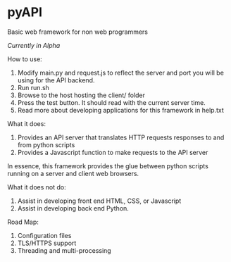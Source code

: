 # pyAPI
Basic web framework for non web programmers

*Currently in Alpha*

How to use:
1. Modify main.py and request.js to reflect the server and port you will be using for the API backend. 
2. Run run.sh
3. Browse to the host hosting the client/ folder
4. Press the test button. It should read with the current server time. 
5. Read more about developing applications for this framework in help.txt

What it does:
1. Provides an API server that translates HTTP requests responses to and from python scripts
2. Provides a Javascript function to make requests to the API server

In essence, this framework provides the glue between python scripts running on a server and client web browsers.

What it does not do:
1. Assist in developing front end HTML, CSS, or Javascript
2. Assist in developing back end Python.

Road Map:
1. Configuration files
2. TLS/HTTPS support
3. Threading and multi-processing
